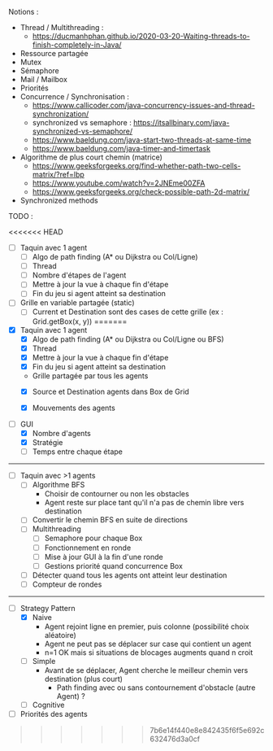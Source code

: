 Notions :

- Thread / Multithreading :
  - https://ducmanhphan.github.io/2020-03-20-Waiting-threads-to-finish-completely-in-Java/
- Ressource partagée
- Mutex
- Sémaphore
- Mail / Mailbox
- Priorités
- Concurrence / Synchronisation :
  - https://www.callicoder.com/java-concurrency-issues-and-thread-synchronization/
  - synchronized vs semaphore : https://itsallbinary.com/java-synchronized-vs-semaphore/
  - https://www.baeldung.com/java-start-two-threads-at-same-time
  - https://www.baeldung.com/java-timer-and-timertask
- Algorithme de plus court chemin (matrice)
  - https://www.geeksforgeeks.org/find-whether-path-two-cells-matrix/?ref=lbp
  - https://www.youtube.com/watch?v=2JNEme00ZFA
  - https://www.geeksforgeeks.org/check-possible-path-2d-matrix/
- Synchronized methods

TODO :

<<<<<<< HEAD
- [ ] Taquin avec 1 agent
  - [ ] Algo de path finding (A\* ou Dijkstra ou Col/Ligne)
  - [ ] Thread
  - [ ] Nombre d'étapes de l'agent
  - [ ] Mettre à jour la vue à chaque fin d'étape
  - [ ] Fin du jeu si agent atteint sa destination
- [ ] Grille en variable partagée (static)
  - [ ] Current et Destination sont des cases de cette grille (ex : Grid.getBox(x, y))
=======
- [x] Taquin avec 1 agent
  - [x] Algo de path finding (A\* ou Dijkstra ou Col/Ligne ou BFS)
  - [x] Thread
  - [x] Mettre à jour la vue à chaque fin d'étape
  - [x] Fin du jeu si agent atteint sa destination
  - Grille partagée par tous les agents
  - [x] Source et Destination agents dans Box de Grid
  - [x] Mouvements des agents


- [ ] GUI
  - [x] Nombre d'agents
  - [x] Stratégie
  - [ ] Temps entre chaque étape
  
------
  
- [ ] Taquin avec >1 agents
  - [ ] Algorithme BFS
    - Choisir de contourner ou non les obstacles
    - Agent reste sur place tant qu'il n'a pas de chemin libre vers destination
  - [ ] Convertir le chemin BFS en suite de directions
  - [ ] Multithreading
    - [ ] Semaphore pour chaque Box
    - [ ] Fonctionnement en ronde
    - [ ] Mise à jour GUI à la fin d'une ronde
    - [ ] Gestions priorité quand concurrence Box
  - [ ] Détecter quand tous les agents ont atteint leur destination
  - [ ] Compteur de rondes
  
------

- [ ] Strategy Pattern
  - [x] Naive
    - Agent rejoint ligne en premier, puis colonne (possibilité choix aléatoire)
    - Agent ne peut pas se déplacer sur case qui contient un agent
    - n=1 OK mais si situations de blocages augments quand n croit
  - [ ] Simple
    - Avant de se déplacer, Agent cherche le meilleur chemin vers destination (plus court)
      - Path finding avec ou sans contournement d'obstacle (autre Agent) ?
  - [ ] Cognitive

- [ ] Priorités des agents
   
>>>>>>> 7b6e14f440e8e842435f6f5e692c632476d3a0cf
